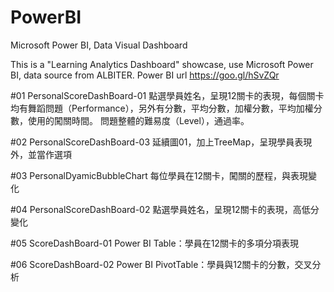 # PowerBI
Microsoft Power BI, Data Visual Dashboard

This is a "Learning Analytics Dashboard" showcase, use Microsoft Power BI, data source from ALBITER.
Power BI url https://goo.gl/hSvZQr

#01 PersonalScoreDashBoard-01
點選學員姓名，呈現12關卡的表現，每個關卡均有舞蹈問題（Performance），另外有分數，平均分數，加權分數，平均加權分數，使用的闖關時間。
問題整體的難易度（Level），通過率。

#02 PersonalScoreDashBoard-03
延續圖01，加上TreeMap，呈現學員表現外，並當作選項

#03 PersonalDyamicBubbleChart
每位學員在12關卡，闖關的歷程，與表現變化

#04 PersonalScoreDashBoard-02
點選學員姓名，呈現12關卡的表現，高低分變化


#05 ScoreDashBoard-01
Power BI Table：學員在12關卡的多項分項表現

#06 ScoreDashBoard-02
Power BI PivotTable：學員與12關卡的分數，交叉分析

